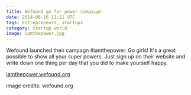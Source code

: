 ```yaml
---
title: Wefound go for power campaign
date: 2014-08-16 11:21 UTC
tags: Entrepreneurs, startups
category: Startup world
image: iamthepower.jpg
---
```


Wefound launched their campagn #iamthepower. Go girls! It's a great possible to show all your super powers. Just sign up on their website and write down one thing per day that you did to make yourself happy.

<span class="entypo-address"></span>[iamthepower.wefound.org](http://iamthepower.wefound.org)

<span class="entypo-cc"></span>image credits: wefound.org
